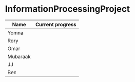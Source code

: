 # InformationProcessingProject 
| Name      | Current progress |
| ----------- | ----------- |
| Yomna      |        |
| Rory   |         |
| Omar   |         |
| Mubaraak   |         |
| JJ   |         |
| Ben   |         |
